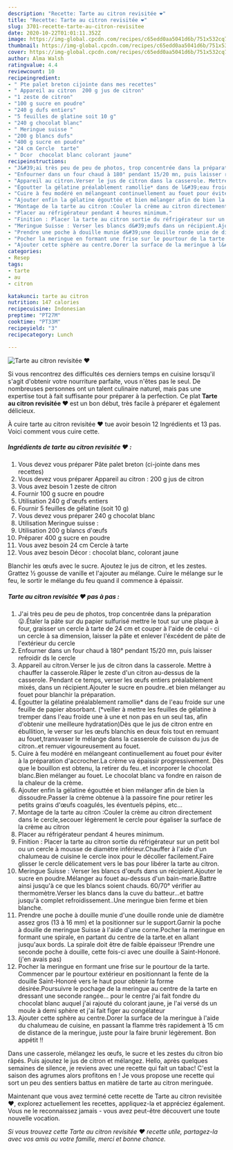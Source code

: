 ```yaml
---
description: "Recette: Tarte au citron revisitée ❤️"
title: "Recette: Tarte au citron revisitée ❤️"
slug: 3701-recette-tarte-au-citron-revisitee
date: 2020-10-22T01:01:11.352Z
image: https://img-global.cpcdn.com/recipes/c65edd0aa5041d6b/751x532cq70/tarte-au-citron-revisitee-❤️-photo-principale-de-la-recette.jpg
thumbnail: https://img-global.cpcdn.com/recipes/c65edd0aa5041d6b/751x532cq70/tarte-au-citron-revisitee-❤️-photo-principale-de-la-recette.jpg
cover: https://img-global.cpcdn.com/recipes/c65edd0aa5041d6b/751x532cq70/tarte-au-citron-revisitee-❤️-photo-principale-de-la-recette.jpg
author: Alma Walsh
ratingvalue: 4.4
reviewcount: 10
recipeingredient:
- " Pte palet breton cijointe dans mes recettes"
- " Appareil au citron  200 g jus de citron"
- "1 zeste de citron"
- "100 g sucre en poudre"
- "240 g dufs entiers"
- "5 feuilles de glatine soit 10 g"
- "240 g chocolat blanc"
- " Meringue suisse "
- "200 g blancs dufs"
- "400 g sucre en poudre"
- "24 cm Cercle  tarte"
- " Dcor  chocolat blanc colorant jaune"
recipeinstructions:
- "J&#39;ai très peu de peu de photos, trop concentrée dans la préparation😛.Étaler la pâte sur du papier sulfurisé mettre le tout sur une plaque à four, graisser un cercle à tarte de 24 cm et couper à l&#39;aide de celui - ci un cercle à sa dimension, laisser la pâte et enlever l&#39;éxcédent de pâte de l&#39;extérieur du cercle"
- "Enfourner dans un four chaud à 180° pendant 15/20 mn, puis laisser refroidir ds le cercle"
- "Appareil au citron.Verser le jus de citron dans la casserole. Mettre à chauffer la casserole.Râper le zeste d&#39;un citron au-dessus de la casserole. Pendant ce temps, verser les œufs entiers préalablement mixés, dans un récipient.Ajouter le sucre en poudre..et bien mélanger au fouet pour blanchir la préparation."
- "Égoutter la gélatine préalablement ramollie* dans de l&#39;eau froide sur une feuille de papier absorbant. (*veiller à mettre les feuilles de gélatine à tremper dans l&#39;eau froide une à une et non pas en un seul tas, afin d&#39;obtenir une meilleure hydratation)Dès que le jus de citron entre en ébullition, le verser sur les œufs blanchis en deux fois tout en remuant au fouet,transvaser le mélange dans la casserole de cuisson du jus de citron..et remuer vigoureusement au fouet."
- "Cuire à feu modéré en mélangeant continuellement au fouet pour éviter à la préparation d&#39;accrocher.La crème va épaissir progressivement. Dès que le bouillon est obtenu, la retirer du feu..et incorporer le chocolat blanc.Bien mélanger au fouet. Le chocolat blanc va fondre en raison de la chaleur de la crème."
- "Ajouter enfin la gélatine égouttée et bien mélanger afin de bien la dissoudre.Passer la crème obtenue à la passoire fine pour retirer les petits grains d&#39;œufs coagulés, les éventuels pépins, etc..."
- "Montage de la tarte au citron :Couler la crème au citron directement dans le cercle,secouer légèrement le cercle pour égaliser la surface de la crème au citron"
- "Placer au réfrigérateur pendant 4 heures minimum."
- "Finition : Placer la tarte au citron sortie du réfrigérateur sur un petit bol ou un cercle à mousse de diamètre inférieur.Chauffer à l&#39;aide d&#39;un chalumeau de cuisine le cercle inox pour le décoller facilement.Faire glisser le cercle délicatement vers le bas pour libérer la tarte au citron."
- "Meringue Suisse : Verser les blancs d&#39;œufs dans un récipient.Ajouter le sucre en poudre.Mélanger au fouet au-dessus d&#39;un bain-marie.Battre ainsi jusqu&#39;à ce que les blancs soient chauds. 60/70° vérifier au thermomètre.Verser les blancs dans la cuve du batteur...et battre jusqu&#39;à complet refroidissement..Une meringue bien ferme et bien blanche."
- "Prendre une poche à douille munie d&#39;une douille ronde unie de diamètre assez gros (13 à 16 mm) et la positionner sur le support.Garnir la poche à douille de meringue Suisse à l&#39;aide d&#39;une corne.Pocher la meringue en formant une spirale, en partant du centre de la tarte.et en allant jusqu&#39;aux bords. La spirale doit être de faible épaisseur !Prendre une seconde poche à douille, cette fois-ci avec une douille à Saint-Honoré.(j&#39;en avais pas)"
- "Pocher la meringue en formant une frise sur le pourtour de la tarte. Commencer par le pourtour extérieur en positionnant la fente de la douille Saint-Honoré vers le haut pour obtenir la forme désirée.Poursuivre le pochage de la meringue au centre de la tarte en dressant une seconde rangée... pour le centre j&#39;ai fait fondre du chocolat blanc auquel j&#39;ai rajouté du colorant jaune, je l&#39;ai versé ds un moule à demi sphère et j&#39;ai fait figer au congélateur"
- "Ajouter cette sphère au centre.Dorer la surface de la meringue à l&#39;aide du chalumeau de cuisine, en passant la flamme très rapidement à 15 cm de distance de la meringue, juste pour la faire brunir légèrement. Bon appétit !!"
categories:
- Resep
tags:
- tarte
- au
- citron

katakunci: tarte au citron 
nutrition: 147 calories
recipecuisine: Indonesian
preptime: "PT27M"
cooktime: "PT33M"
recipeyield: "3"
recipecategory: Lunch

---
```



![Tarte au citron revisitée ❤️](https://img-global.cpcdn.com/recipes/c65edd0aa5041d6b/751x532cq70/tarte-au-citron-revisitee-❤️-photo-principale-de-la-recette.jpg)

Si vous rencontrez des difficultés ces derniers temps en cuisine lorsqu'il s'agit d'obtenir votre nourriture parfaite, vous n'êtes pas le seul. De nombreuses personnes ont un talent culinaire naturel, mais pas une expertise tout à fait suffisante pour préparer à la perfection. Ce plat <strong> Tarte au citron revisitée ❤️ </strong> est un bon début, très facile à préparer et également délicieux.

<!--inarticleads1-->

À cuire tarte au citron revisitée ❤️ tue avoir besoin 12 Ingrédients et 13 pas. Voici comment vous cuire cette.

##### Ingrédients de tarte au citron revisitée ❤️ :

1. Vous devez vous préparer  Pâte palet breton (ci-jointe dans mes recettes)
1. Vous devez vous préparer  Appareil au citron : 200 g jus de citron
1. Vous avez besoin 1 zeste de citron
1. Fournir 100 g sucre en poudre
1. Utilisation 240 g d&#39;œufs entiers
1. Fournir 5 feuilles de gélatine (soit 10 g)
1. Vous devez vous préparer 240 g chocolat blanc
1. Utilisation  Meringue suisse :
1. Utilisation 200 g blancs d&#39;œufs
1. Préparer 400 g sucre en poudre
1. Vous avez besoin 24 cm Cercle à tarte
1. Vous avez besoin  Décor : chocolat blanc, colorant jaune


Blanchir les œufs avec le sucre. Ajoutez le jus de citron, et les zestes. Grattez ½ gousse de vanille et l&#39;ajouter au mélange. Cuire le mélange sur le feu, le sortir le mélange du feu quand il commence à épaissir. 

<!--inarticleads2-->

##### Tarte au citron revisitée ❤️ pas à pas :

1. J&#39;ai très peu de peu de photos, trop concentrée dans la préparation😛.Étaler la pâte sur du papier sulfurisé mettre le tout sur une plaque à four, graisser un cercle à tarte de 24 cm et couper à l&#39;aide de celui - ci un cercle à sa dimension, laisser la pâte et enlever l&#39;éxcédent de pâte de l&#39;extérieur du cercle
1. Enfourner dans un four chaud à 180° pendant 15/20 mn, puis laisser refroidir ds le cercle
1. Appareil au citron.Verser le jus de citron dans la casserole. Mettre à chauffer la casserole.Râper le zeste d&#39;un citron au-dessus de la casserole. Pendant ce temps, verser les œufs entiers préalablement mixés, dans un récipient.Ajouter le sucre en poudre..et bien mélanger au fouet pour blanchir la préparation.
1. Égoutter la gélatine préalablement ramollie* dans de l&#39;eau froide sur une feuille de papier absorbant. (*veiller à mettre les feuilles de gélatine à tremper dans l&#39;eau froide une à une et non pas en un seul tas, afin d&#39;obtenir une meilleure hydratation)Dès que le jus de citron entre en ébullition, le verser sur les œufs blanchis en deux fois tout en remuant au fouet,transvaser le mélange dans la casserole de cuisson du jus de citron..et remuer vigoureusement au fouet.
1. Cuire à feu modéré en mélangeant continuellement au fouet pour éviter à la préparation d&#39;accrocher.La crème va épaissir progressivement. Dès que le bouillon est obtenu, la retirer du feu..et incorporer le chocolat blanc.Bien mélanger au fouet. Le chocolat blanc va fondre en raison de la chaleur de la crème.
1. Ajouter enfin la gélatine égouttée et bien mélanger afin de bien la dissoudre.Passer la crème obtenue à la passoire fine pour retirer les petits grains d&#39;œufs coagulés, les éventuels pépins, etc...
1. Montage de la tarte au citron :Couler la crème au citron directement dans le cercle,secouer légèrement le cercle pour égaliser la surface de la crème au citron
1. Placer au réfrigérateur pendant 4 heures minimum.
1. Finition : Placer la tarte au citron sortie du réfrigérateur sur un petit bol ou un cercle à mousse de diamètre inférieur.Chauffer à l&#39;aide d&#39;un chalumeau de cuisine le cercle inox pour le décoller facilement.Faire glisser le cercle délicatement vers le bas pour libérer la tarte au citron.
1. Meringue Suisse : Verser les blancs d&#39;œufs dans un récipient.Ajouter le sucre en poudre.Mélanger au fouet au-dessus d&#39;un bain-marie.Battre ainsi jusqu&#39;à ce que les blancs soient chauds. 60/70° vérifier au thermomètre.Verser les blancs dans la cuve du batteur...et battre jusqu&#39;à complet refroidissement..Une meringue bien ferme et bien blanche.
1. Prendre une poche à douille munie d&#39;une douille ronde unie de diamètre assez gros (13 à 16 mm) et la positionner sur le support.Garnir la poche à douille de meringue Suisse à l&#39;aide d&#39;une corne.Pocher la meringue en formant une spirale, en partant du centre de la tarte.et en allant jusqu&#39;aux bords. La spirale doit être de faible épaisseur !Prendre une seconde poche à douille, cette fois-ci avec une douille à Saint-Honoré.(j&#39;en avais pas)
1. Pocher la meringue en formant une frise sur le pourtour de la tarte. Commencer par le pourtour extérieur en positionnant la fente de la douille Saint-Honoré vers le haut pour obtenir la forme désirée.Poursuivre le pochage de la meringue au centre de la tarte en dressant une seconde rangée... pour le centre j&#39;ai fait fondre du chocolat blanc auquel j&#39;ai rajouté du colorant jaune, je l&#39;ai versé ds un moule à demi sphère et j&#39;ai fait figer au congélateur
1. Ajouter cette sphère au centre.Dorer la surface de la meringue à l&#39;aide du chalumeau de cuisine, en passant la flamme très rapidement à 15 cm de distance de la meringue, juste pour la faire brunir légèrement. Bon appétit !!


Dans une casserole, mélangez les œufs, le sucre et les zestes du citron bio râpés. Puis ajoutez le jus de citron et mélangez. Hello, après quelques semaines de silence, je reviens avec une recette qui fait un tabac! C&#39;est la saison des agrumes alors profitons en ! Je vous propose une recette qui sort un peu des sentiers battus en matière de tarte au citron meringuée. 

<!--inarticleads1-->

<p>
Maintenant que vous avez terminé cette recette de Tarte au citron revisitée ❤️, explorez actuellement les recettes, appliquez-la et appréciez également. Vous ne le reconnaissez jamais - vous avez peut-être découvert une toute nouvelle vocation.
</p>

<p>
<i>Si vous trouvez cette Tarte au citron revisitée ❤️ recette utile, partagez-la avec vos amis ou votre famille, merci et bonne chance.</i>
</p>
